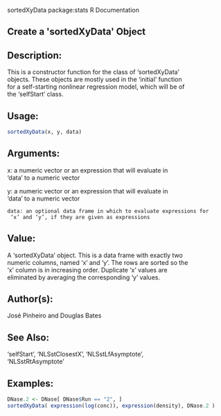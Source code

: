 sortedXyData               package:stats               R Documentation  
  
## Create a 'sortedXyData' Object  
  
## Description:  
  
This is a constructor function for the class of ‘sortedXyData’  
objects.  These objects are mostly used in the ‘initial’ function  
for a self-starting nonlinear regression model, which will be of  
the ‘selfStart’ class.  
  
## Usage:  
```r  
sortedXyData(x, y, data)  
```  
## Arguments:  
  
  x: a numeric vector or an expression that will evaluate in  
     ‘data’ to a numeric vector  
  
  y: a numeric vector or an expression that will evaluate in  
     ‘data’ to a numeric vector  
  
    data: an optional data frame in which to evaluate expressions for  
     ‘x’ and ‘y’, if they are given as expressions  
  
## Value:  
  
A ‘sortedXyData’ object. This is a data frame with exactly two  
numeric columns, named ‘x’ and ‘y’.  The rows are sorted so the  
‘x’ column is in increasing order.  Duplicate ‘x’ values are  
eliminated by averaging the corresponding ‘y’ values.  
  
## Author(s):  
  
José Pinheiro and Douglas Bates  
  
## See Also:  
  
‘selfStart’, ‘NLSstClosestX’, ‘NLSstLfAsymptote’,  
‘NLSstRtAsymptote’  
  
## Examples:  
```r  
DNase.2 <- DNase[ DNase$Run == "2", ]  
sortedXyData( expression(log(conc)), expression(density), DNase.2 )  
```